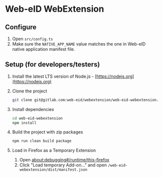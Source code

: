 # Web-eID WebExtension

## Configure
1. Open `src/config.ts`
2. Make sure the `NATIVE_APP_NAME` value matches the one in Web-eID native application manifest file.

## Setup (for developers/testers)
1. Install the latest LTS version of Node.js - [https://nodejs.org](https://nodejs.org)

2. Clone the project
    ```bash
    git clone git@gitlab.com:web-eid/webextension/web-eid-webextension.git
    ```

3. Install dependencies
    ```bash
    cd web-eid-webextension
    npm install
    ```

4. Build the project with zip packages
    ```bash
    npm run clean build package
    ```

5. Load in Firefox as a Temporary Extension
    1. Open [about:debugging#/runtime/this-firefox](about:debugging#/runtime/this-firefox)
    2. Click "Load temporary Add-on..." and open `/web-eid-webextension/dist/manifest.json`

